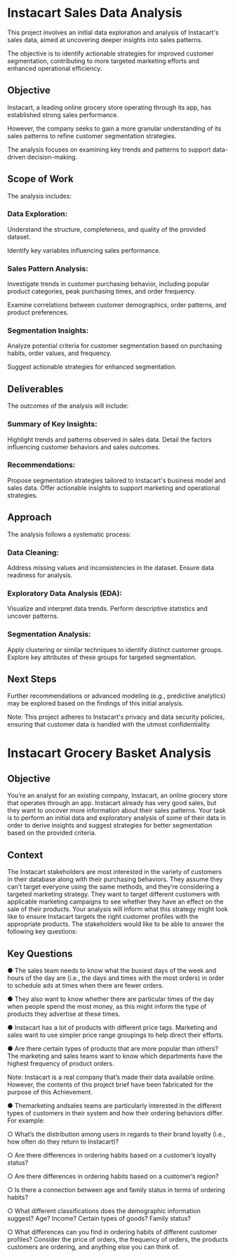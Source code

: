 # Instacart Sales Data Analysis
This project involves an initial data exploration and analysis of Instacart's sales data, aimed at uncovering deeper insights into sales patterns. 

The objective is to identify actionable strategies for improved customer segmentation, contributing to more targeted marketing efforts and enhanced operational efficiency.

## Objective
Instacart, a leading online grocery store operating through its app, has established strong sales performance. 

However, the company seeks to gain a more granular understanding of its sales patterns to refine customer segmentation strategies. 

The analysis focuses on examining key trends and patterns to support data-driven decision-making.

## Scope of Work

The analysis includes:

### Data Exploration:

Understand the structure, completeness, and quality of the provided dataset.

Identify key variables influencing sales performance.

### Sales Pattern Analysis:

Investigate trends in customer purchasing behavior, including popular product categories, peak purchasing times, and order frequency.

Examine correlations between customer demographics, order patterns, and product preferences.

### Segmentation Insights:

Analyze potential criteria for customer segmentation based on purchasing habits, order values, and frequency.

Suggest actionable strategies for enhanced segmentation.

## Deliverables

The outcomes of the analysis will include:

### Summary of Key Insights:
Highlight trends and patterns observed in sales data.
Detail the factors influencing customer behaviors and sales outcomes.
### Recommendations:
Propose segmentation strategies tailored to Instacart's business model and sales data.
Offer actionable insights to support marketing and operational strategies.

## Approach
The analysis follows a systematic process:

### Data Cleaning:
Address missing values and inconsistencies in the dataset.
Ensure data readiness for analysis.

### Exploratory Data Analysis (EDA):
Visualize and interpret data trends.
Perform descriptive statistics and uncover patterns.

### Segmentation Analysis:
Apply clustering or similar techniques to identify distinct customer groups.
Explore key attributes of these groups for targeted segmentation.

## Next Steps
Further recommendations or advanced modeling (e.g., predictive analytics) may be explored based on the findings of this initial analysis.

Note: This project adheres to Instacart's privacy and data security policies, ensuring that customer data is handled with the utmost confidentiality.

# Instacart Grocery Basket Analysis
## Objective
 You’re an analyst for an existing company, Instacart, an online grocery store
 that operates through an app. Instacart already has very good sales, but they
 want to uncover more information about their sales patterns. Your task is to
 perform an initial data and exploratory analysis of some of their data in order
 to derive insights and suggest strategies for better segmentation based on
 the provided criteria.
 ## Context
 The Instacart stakeholders are most interested in the variety of customers in their database
 along with their purchasing behaviors. They assume they can't target everyone using the
 same methods, and they’re considering a targeted marketing strategy. They want to target
 different customers with applicable marketing campaigns to see whether they have an effect
 on the sale of their products. Your analysis will inform what this strategy might look like to
 ensure Instacart targets the right customer profiles with the appropriate products. The
 stakeholders would like to be able to answer the following key questions:
 ## Key Questions
 ● The sales team needs to know what the busiest days of the week and hours of the
 day are (i.e., the days and times with the most orders) in order to schedule ads at
 times when there are fewer orders.
 
 ● They also want to know whether there are particular times of the day when people
 spend the most money, as this might inform the type of products they advertise at
 these times.
 
 ● Instacart has a lot of products with different price tags. Marketing and sales want to
 use simpler price range groupings to help direct their efforts.
 
 ● Are there certain types of products that are more popular than others? The marketing
 and sales teams want to know which departments have the highest frequency of
 product orders.
 
 Note: Instacart is a real company that’s made their data available online. However, the contents of this project brief
 have been fabricated for the purpose of this Achievement.

● Themarketing andsales teams are particularly interested in the different types of
 customers in their system and how their ordering behaviors differ. For example:
 
 ○ What’s the distribution among users in regards to their brand loyalty (i.e., how
 often do they return to Instacart)?
 
 ○ Are there differences in ordering habits based on a customer’s loyalty status?
 
 ○ Are there differences in ordering habits based on a customer’s region?
 
 ○ Is there a connection between age and family status in terms of ordering
 habits?
 
 ○ What different classifications does the demographic information suggest?
 Age? Income? Certain types of goods? Family status?
 
 ○ What differences can you find in ordering habits of different customer
 profiles? Consider the price of orders, the frequency of orders, the products
 customers are ordering, and anything else you can think of.
